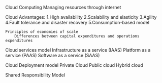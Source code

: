 Cloud Computing
    Managing resources through internet

Cloud Advantages:
    1.High availability
    2.Scalability and elasticity
    3.Agility
    4.Fault tolerance and disaster recovery
    5.Consumption-based model
    
    Principles of economies of scale
        Differences between capital expenditures and operations expenditures

Cloud services model
    Infrastructure as a service (IAAS)
    Platform as a service (PAAS)
    Software as a service (SAAS)

Cloud Deployment model
    Private Cloud
    Public cloud
    Hybrid cloud

Shared Responsibility Model

